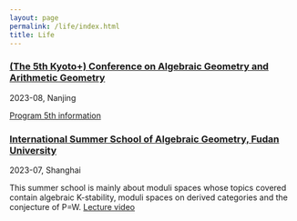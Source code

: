 ```yaml
---
layout: page
permalink: /life/index.html
title: Life
---
```


### [(The 5th Kyoto+) Conference on Algebraic Geometry and Arithmetic Geometry](https://www.kurims.kyoto-u.ac.jp/~yuyang/confer/Kyoto-Nanjing-5th.html)
2023-08, Nanjing

[Program 5th information](https://www.kurims.kyoto-u.ac.jp/~yuyang/confer/Program5th.pdf)

### [International Summer School of Algebraic Geometry, Fudan University](https://scms.fudan.edu.cn/info/1059/5677.htm)
2023-07, Shanghai

This summer school is mainly about moduli spaces whose topics covered contain algebraic K-stability, moduli spaces on derived categories and the conjecture of P=W. [Lecture video](https://scms.fudan.edu.cn/info/4503/5820.htm)
